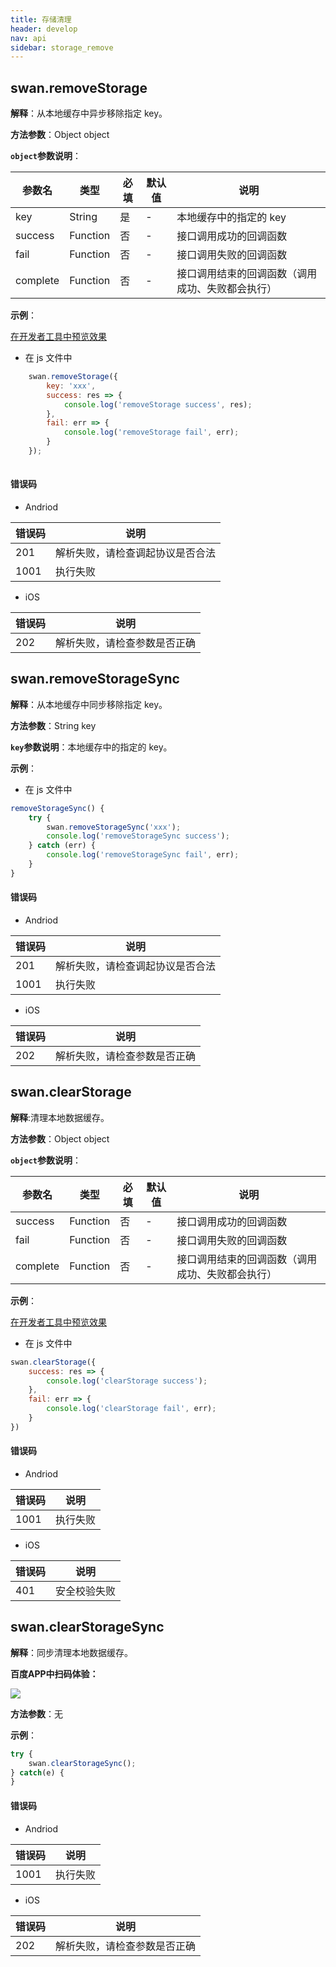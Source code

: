 ```yaml
---
title: 存储清理
header: develop
nav: api
sidebar: storage_remove
---
```


## swan.removeStorage


**解释**：从本地缓存中异步移除指定 key。

**方法参数**：Object object

**`object`参数说明**：

|参数名 |类型  |必填 | 默认值 |说明|
|---- | ---- | ---- | ----|----|
|key |String  |是  | -| 本地缓存中的指定的 key|
|success |Function  |  否  | -| 接口调用成功的回调函数|
|fail |   Function  |  否  |-|  接口调用失败的回调函数|
|complete  |  Function  |  否  | -| 接口调用结束的回调函数（调用成功、失败都会执行）|

**示例**：

<a href="swanide://fragment/b030af90ec924e5ee3934fa2aeccb8e91569427287486" title="在开发者工具中预览效果" target="_self">在开发者工具中预览效果</a>

* 在 js 文件中

```js
    swan.removeStorage({
        key: 'xxx',
        success: res => {
            console.log('removeStorage success', res);
        },
        fail: err => {
            console.log('removeStorage fail', err);
        }
    });
   
```



#### 错误码
* Andriod

|错误码|说明|
|--|--|
|201|解析失败，请检查调起协议是否合法|
|1001|执行失败|

* iOS

|错误码|说明|
|--|--|
|202|解析失败，请检查参数是否正确  |

## swan.removeStorageSync


**解释**：从本地缓存中同步移除指定 key。

**方法参数**：String key

**`key`参数说明**：本地缓存中的指定的 key。


**示例**：

* 在 js 文件中

```js
removeStorageSync() {
    try {
        swan.removeStorageSync('xxx');
        console.log('removeStorageSync success');
    } catch (err) {
        console.log('removeStorageSync fail', err);
    }
}

```


#### 错误码

* Andriod

|错误码|说明|
|--|--|
|201|解析失败，请检查调起协议是否合法|
|1001|执行失败|

* iOS

|错误码|说明|
|--|--|
|202|解析失败，请检查参数是否正确      |

## swan.clearStorage


**解释**:清理本地数据缓存。  

**方法参数**：Object object

**`object`参数说明**：

|参数名 |类型  |必填 | 默认值 |说明|
|---- | ---- | ---- | ----|----|
|success |Function  |  否  |-|  接口调用成功的回调函数|
|fail |   Function  |  否  | -| 接口调用失败的回调函数|
|complete  |  Function  |  否  |-|  接口调用结束的回调函数（调用成功、失败都会执行）|

**示例**：

<a href="swanide://fragment/b030af90ec924e5ee3934fa2aeccb8e91569427287486" title="在开发者工具中预览效果" target="_self">在开发者工具中预览效果</a>

* 在 js 文件中

```js
swan.clearStorage({
    success: res => {
        console.log('clearStorage success');
    },
    fail: err => {
        console.log('clearStorage fail', err);
    }
})
```
#### 错误码
* Andriod

|错误码|说明|
|--|--|
|1001|执行失败   |

* iOS

|错误码|说明|
|--|--|
|401|安全校验失败   |
## swan.clearStorageSync

**解释**：同步清理本地数据缓存。

**百度APP中扫码体验：**

<img src="https://b.bdstatic.com/miniapp/assets/images/doc_demo/storage.png"  class="demo-qrcode-image" />

**方法参数**：无

**示例**：

```js
try {
    swan.clearStorageSync();
} catch(e) {
}
```

#### 错误码
* Andriod

|错误码|说明|
|--|--|
|1001|执行失败    |

* iOS

|错误码|说明|
|--|--|
|202|解析失败，请检查参数是否正确   |